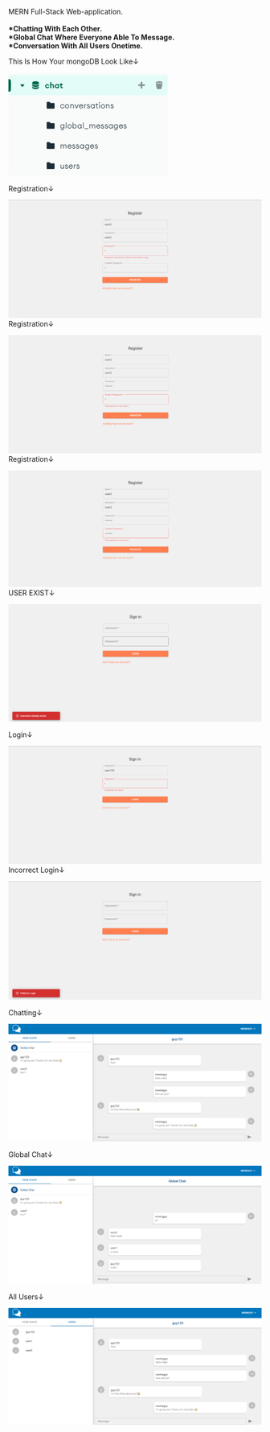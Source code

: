 MERN Full-Stack Web-application.<br><br>
<b>*Chatting With Each Other.
<br>*Global Chat Where Everyone Able To Message.
<br>*Conversation With All Users Onetime.</b>
<br>

This Is How Your mongoDB Look Like↓

![mongoDB](https://github.com/MemeBelarusGuy/Chat/blob/master/screenshots/mongoDB.png)

Registration↓

![ErrorRegister](https://github.com/MemeBelarusGuy/Chat/blob/master/screenshots/ErrorRegister.png)
Registration↓

![ErrorRegister](https://github.com/MemeBelarusGuy/Chat/blob/master/screenshots/ErrorRegister2.png)
Registration↓

![ErrorRegister](https://github.com/MemeBelarusGuy/Chat/blob/master/screenshots/ErrorRegister3.png)
USER EXIST↓

![User Exist](https://github.com/MemeBelarusGuy/Chat/blob/master/screenshots/UserExist.png)

Login↓

![Login](https://github.com/MemeBelarusGuy/Chat/blob/master/screenshots/ErrorLogin.png)
Incorrect Login↓

![Incorrect Login](https://github.com/MemeBelarusGuy/Chat/blob/master/screenshots/IncorrectLogin.png)

Chatting↓

![Chatting](https://github.com/MemeBelarusGuy/Chat/blob/master/screenshots/Chatting.png)

Global Chat↓

![Global Chat](https://github.com/MemeBelarusGuy/Chat/blob/master/screenshots/globalChat.png)

All Users↓

![Global Chat](https://github.com/MemeBelarusGuy/Chat/blob/master/screenshots/all_users.png)
